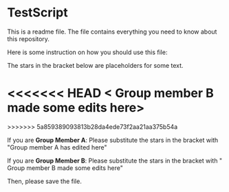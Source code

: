 # TestScript

This is a readme file. The file contains everything you need to know about this repository.

Here is some instruction on how you should use this file:

The stars in the bracket below are placeholders for some text.

<<<<<<< HEAD
< Group member B made some edits here>
=======
<Group member A has edited here>
>>>>>>> 5a859389093813b28da4ede73f2aa21aa375b54a

If you are **Group Member A**: Please substitute the stars in the bracket with "Group member A has edited here"

If you are **Group Member B**: Please substitute the stars in the bracket with " Group member B made some edits here"

Then, please save the file.
